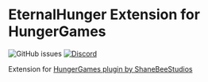# EternalHunger Extension for HungerGames
![GitHub issues](https://img.shields.io/github/issues/otlet/EternalHungerExtension.svg?style=for-the-badge)
[![Discord](https://img.shields.io/discord/425192525091831808.svg?style=for-the-badge)](https://discord.jestemgraczem.pl)

Extension for [HungerGames plugin by ShaneBeeStudios](https://github.com/ShaneBeeStudios/HungerGames)